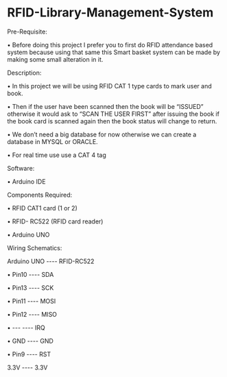 # RFID-Library-Management-System


Pre-Requisite:

•	Before doing this project I prefer you to first do RFID attendance based system because using that same this Smart basket system can be made by making some small alteration in it.

Description:

•	In this project we will be using RFID CAT 1 type cards to mark user and book.

•	Then if the user have been scanned then the book will be “ISSUED” otherwise it would ask to “SCAN THE USER FIRST” after issuing the book if the book card is scanned again then the book status will change to return.

•	We don’t need a big database for now otherwise we can create a database in MYSQL or ORACLE.

•	For real time use use a CAT 4 tag

Software:

•	Arduino IDE

Components Required:

•	RFID CAT1 card (1 or 2)

•	RFID- RC522 (RFID card reader)

•	Arduino UNO


Wiring Schematics:

Arduino UNO          ----                         RFID-RC522

•	Pin10			----		SDA

•	Pin13         ----                         		SCK

•	Pin11			----		MOSI

•	Pin12			----		MISO

•	---				----	IRQ

•	GND				----	GND

•	Pin9			----		RST

3.3V			----		3.3V
